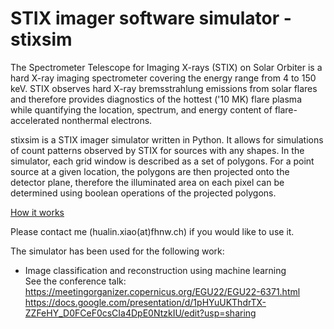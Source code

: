 # STIX imager software simulator - stixsim
The Spectrometer Telescope for Imaging X-rays (STIX) on Solar Orbiter is a hard X-ray imaging spectrometer covering the energy range from 4 to 150 keV. STIX observes hard X-ray bremsstrahlung emissions from solar flares and therefore provides diagnostics of the hottest ('10 MK) flare plasma while quantifying the location, spectrum, and energy content of flare-accelerated nonthermal electrons.

stixsim  is a STIX imager simulator written in Python. It allows for simulations of count patterns observed by STIX  for sources with any shapes. 
In the simulator, each grid window is described as a set of polygons. 
For a point source at a given location, the polygons are then projected onto the detector plane, therefore the illuminated area on each pixel can be determined using boolean operations of 
the projected polygons. 

<a href="https://docs.google.com/presentation/d/12wVX86CBa87V-FSFBKRonBJIQk50MO23WgO1X3Y6ZDI/edit?usp=sharing">How it works </a>


Please contact me (hualin.xiao(at)fhnw.ch) if you would like to use it. 


The simulator has been used for the following work:
* Image classification and reconstruction using machine learning <br>
  See the conference talk:  https://meetingorganizer.copernicus.org/EGU22/EGU22-6371.html <br>
  https://docs.google.com/presentation/d/1pHYuUKThdrTX-ZZFeHY_D0FCeF0csCIa4DpE0NtzkIU/edit?usp=sharing
